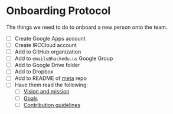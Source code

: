 # Onboarding Protocol

The things we need to do to onboard a new person onto the team.

* [ ] Create Google Apps account
* [ ] Create IRCCloud account
* [ ] Add to GitHub organization
* [ ] Add to `emails@hackedu.us` Google Group
* [ ] Add to Google Drive folder
* [ ] Add to Dropbox
* [ ] Add to README of [meta](https://github.com/hackedu/meta) repo
* [ ] Have them read the following:
  * [ ] [Vision and mission](README.md#vision-and-mission)
  * [ ] [Goals](GOALS.md)
  * [ ] [Contribution guidelines](https://github.com/hackedu/hackedu/blob/master/CONTRIBUTING.md)
